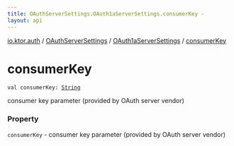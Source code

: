 ```yaml
---
title: OAuthServerSettings.OAuth1aServerSettings.consumerKey - 
layout: api
---
```


<div class='api-docs-breadcrumbs'><a href="../../index.html">io.ktor.auth</a> / <a href="../index.html">OAuthServerSettings</a> / <a href="index.html">OAuth1aServerSettings</a> / <a href="./consumer-key.html">consumerKey</a></div>

# consumerKey

<div class="signature"><code><span class="keyword">val </span><span class="identifier">consumerKey</span><span class="symbol">: </span><a href="https://kotlinlang.org/api/latest/jvm/stdlib/kotlin/-string/index.html"><span class="identifier">String</span></a></code></div>

consumer key parameter (provided by OAuth server vendor)

### Property

<code>consumerKey</code> - consumer key parameter (provided by OAuth server vendor)